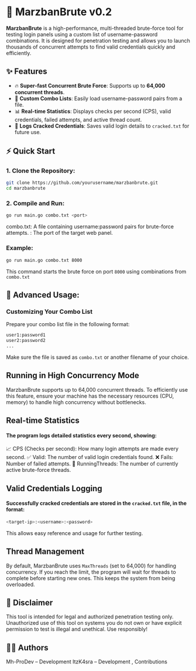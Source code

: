 # 🚀 MarzbanBrute v0.2

**MarzbanBrute** is a high-performance, multi-threaded brute-force tool for testing login panels using a custom list of username-password combinations. It is designed for penetration testing and allows you to launch thousands of concurrent attempts to find valid credentials quickly and efficiently.

## ✨ Features

- 🔥 **Super-fast Concurrent Brute Force**: Supports up to **64,000 concurrent threads**.
- 📄 **Custom Combo Lists**: Easily load username-password pairs from a file.
- 📊 **Real-time Statistics**: Displays checks per second (CPS), valid credentials, failed attempts, and active thread count.
- 💾 **Logs Cracked Credentials**: Saves valid login details to `cracked.txt` for future use.

## ⚡ Quick Start

### 1. Clone the Repository:
```bash
git clone https://github.com/yourusername/marzbanbrute.git
cd marzbanbrute
```

### 2. Compile and Run:
```bash
go run main.go combo.txt <port>
```
combo.txt: A file containing username:password pairs for brute-force attempts.
<port>: The port of the target web panel.

### Example:
```bash
go run main.go combo.txt 8000
```
This command starts the brute force on port `8000` using combinations from `combo.txt`

## 🔧 Advanced Usage:
### Customizing Your Combo List
Prepare your combo list file in the following format:
```txt
user1:password1
user2:password2
...
```
Make sure the file is saved as `combo.txt` or another filename of your choice.
## Running in High Concurrency Mode

MarzbanBrute supports up to 64,000 concurrent threads. To efficiently use this feature, ensure your machine has the necessary resources (CPU, memory) to handle high concurrency without bottlenecks.

## Real-time Statistics
#### The program logs detailed statistics every second, showing:

📈 CPS (Checks per second): How many login attempts are made every second.
✅ Valid: The number of valid login credentials found.
❌ Fails: Number of failed attempts.
🧵 RunningThreads: The number of currently active brute-force threads.

## Valid Credentials Logging
#### Successfully cracked credentials are stored in the `cracked.txt` file, in the format:
```bash
<target-ip>:<username>:<password>
```
This allows easy reference and usage for further testing.

## Thread Management
By default, MarzbanBrute uses `MaxThreads` (set to 64,000) for handling concurrency. If you reach the limit, the program will wait for threads to complete before starting new ones. This keeps the system from being overloaded.

## 🚨 Disclaimer
This tool is intended for legal and authorized penetration testing only. Unauthorized use of this tool on systems you do not own or have explicit permission to test is illegal and unethical. Use responsibly!

## 👩‍💻 Authors
Mh-ProDev – Development
ItzK4sra – Development , Contributions
